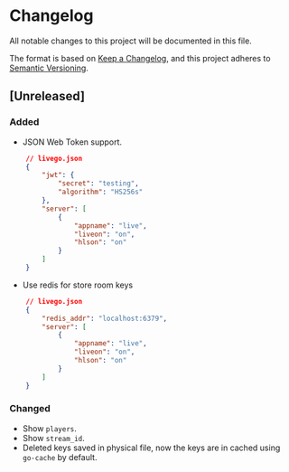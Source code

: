 # Changelog
All notable changes to this project will be documented in this file.

The format is based on [Keep a Changelog](https://keepachangelog.com/en/1.0.0/),
and this project adheres to [Semantic Versioning](https://semver.org/spec/v2.0.0.html).

## [Unreleased]

### Added
- JSON Web Token support.
``` json 
    // livego.json
    {
        "jwt": {
            "secret": "testing",
            "algorithm": "HS256s"
        },
        "server": [
            {
                "appname": "live",
                "liveon": "on",
                "hlson": "on"
            }
        ]
    }
```
- Use redis for store room keys
``` json 
    // livego.json
    {
        "redis_addr": "localhost:6379", 
        "server": [
            {
                "appname": "live",
                "liveon": "on",
                "hlson": "on"
            }
        ]
    }
```

### Changed
- Show `players`.
- Show `stream_id`.
- Deleted keys saved in physical file, now the keys are in cached using `go-cache` by default.
